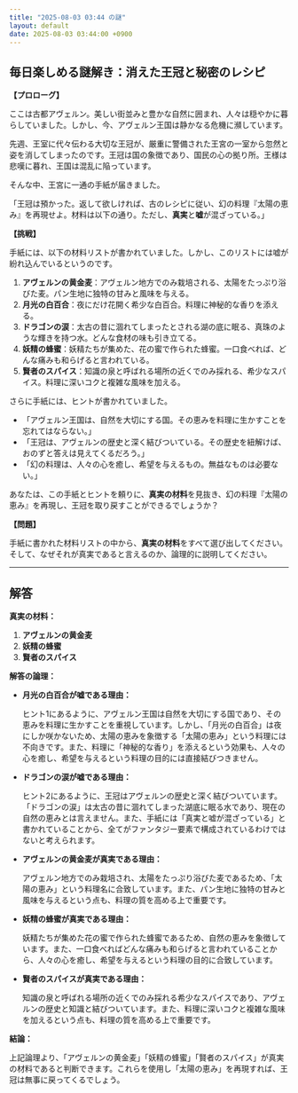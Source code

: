 ```yaml
---
title: "2025-08-03 03:44 の謎"
layout: default
date: 2025-08-03 03:44:00 +0900
---
```

## 毎日楽しめる謎解き：消えた王冠と秘密のレシピ

**【プロローグ】**

ここは古都アヴェルン。美しい街並みと豊かな自然に囲まれ、人々は穏やかに暮らしていました。しかし、今、アヴェルン王国は静かなる危機に瀕しています。

先週、王室に代々伝わる大切な王冠が、厳重に警備された王宮の一室から忽然と姿を消してしまったのです。王冠は国の象徴であり、国民の心の拠り所。王様は悲嘆に暮れ、王国は混乱に陥っています。

そんな中、王宮に一通の手紙が届きました。

「王冠は預かった。返して欲しければ、古のレシピに従い、幻の料理『太陽の恵み』を再現せよ。材料は以下の通り。ただし、**真実**と**嘘**が混ざっている。」

**【挑戦】**

手紙には、以下の材料リストが書かれていました。しかし、このリストには嘘が紛れ込んでいるというのです。

1.  **アヴェルンの黄金麦**：アヴェルン地方でのみ栽培される、太陽をたっぷり浴びた麦。パン生地に独特の甘みと風味を与える。
2.  **月光の白百合**：夜にだけ花開く希少な白百合。料理に神秘的な香りを添える。
3.  **ドラゴンの涙**：太古の昔に涸れてしまったとされる湖の底に眠る、真珠のような輝きを持つ水。どんな食材の味も引き立てる。
4.  **妖精の蜂蜜**：妖精たちが集めた、花の蜜で作られた蜂蜜。一口食べれば、どんな痛みも和らげると言われている。
5.  **賢者のスパイス**：知識の泉と呼ばれる場所の近くでのみ採れる、希少なスパイス。料理に深いコクと複雑な風味を加える。

さらに手紙には、ヒントが書かれていました。

*   「アヴェルン王国は、自然を大切にする国。その恵みを料理に生かすことを忘れてはならない。」
*   「王冠は、アヴェルンの歴史と深く結びついている。その歴史を紐解けば、おのずと答えは見えてくるだろう。」
*   「幻の料理は、人々の心を癒し、希望を与えるもの。無益なものは必要ない。」

あなたは、この手紙とヒントを頼りに、**真実の材料**を見抜き、幻の料理『太陽の恵み』を再現し、王冠を取り戻すことができるでしょうか？

**【問題】**

手紙に書かれた材料リストの中から、**真実の材料**をすべて選び出してください。
そして、なぜそれが真実であると言えるのか、論理的に説明してください。

---

## 解答

**真実の材料：**

1.  **アヴェルンの黄金麦**
2.  **妖精の蜂蜜**
3.  **賢者のスパイス**

**解答の論理：**

*   **月光の白百合が嘘である理由：**

    ヒント1にあるように、アヴェルン王国は自然を大切にする国であり、その恵みを料理に生かすことを重視しています。しかし、「月光の白百合」は夜にしか咲かないため、太陽の恵みを象徴する「太陽の恵み」という料理には不向きです。また、料理に「神秘的な香り」を添えるという効果も、人々の心を癒し、希望を与えるという料理の目的には直接結びつきません。
*   **ドラゴンの涙が嘘である理由：**

    ヒント2にあるように、王冠はアヴェルンの歴史と深く結びついています。「ドラゴンの涙」は太古の昔に涸れてしまった湖底に眠る水であり、現在の自然の恵みとは言えません。また、手紙には「真実と嘘が混ざっている」と書かれていることから、全てがファンタジー要素で構成されているわけではないと考えられます。
*   **アヴェルンの黄金麦が真実である理由：**

    アヴェルン地方でのみ栽培され、太陽をたっぷり浴びた麦であるため、「太陽の恵み」という料理名に合致しています。また、パン生地に独特の甘みと風味を与えるという点も、料理の質を高める上で重要です。
*   **妖精の蜂蜜が真実である理由：**

    妖精たちが集めた花の蜜で作られた蜂蜜であるため、自然の恵みを象徴しています。また、一口食べればどんな痛みも和らげると言われていることから、人々の心を癒し、希望を与えるという料理の目的に合致しています。
*   **賢者のスパイスが真実である理由：**

    知識の泉と呼ばれる場所の近くでのみ採れる希少なスパイスであり、アヴェルンの歴史と知識と結びついています。また、料理に深いコクと複雑な風味を加えるという点も、料理の質を高める上で重要です。

**結論：**

上記論理より、「アヴェルンの黄金麦」「妖精の蜂蜜」「賢者のスパイス」が真実の材料であると判断できます。これらを使用し「太陽の恵み」を再現すれば、王冠は無事に戻ってくるでしょう。
